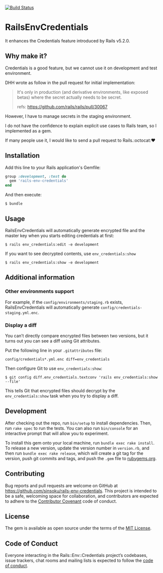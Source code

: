 [![Build Status](https://travis-ci.org/sinsoku/rails-env-credentials.svg?branch=master)](https://travis-ci.org/sinsoku/rails-env-credentials)

# RailsEnvCredentials

It enhances the Credentials feature introduced by Rails v5.2.0.

## Why make it?

Credentials is a good feature, but we cannot use it on development and test environment.

DHH wrote as follow in the pull request for initial implementation:

> It's only in production (and derivative environments, like exposed betas) where the secret actually needs to be secret.
>
> refs: https://github.com/rails/rails/pull/30067

However, I have to manage secrets in the staging environment.

I do not have the confidence to explain explicit use cases to Rails team, so I implemented as a gem.

If many people use it, I would like to send a pull request to Rails.:octocat::heart:

## Installation

Add this line to your Rails application's Gemfile:

```ruby
group :development, :test do
  gem 'rails-env-credentials'
end
```

And then execute:

```
$ bundle
```

## Usage

RailsEnvCredentials will automatically generate encrypted file and the master key when you starts editing credentials at first:

```
$ rails env_credentials:edit -e development
```

If you want to see decrypted contents, use `env_credentials:show`

```
$ rails env_credentials:show -e development
```

## Additional information

### Other environments support

For example, if the `config/environments/staging.rb` exists, RailsEnvCredentials will automatically generate `config/credentials-staging.yml.enc`.

### Display a diff

You can’t directly compare encrypted files between two versions, but it turns out you can see a diff using Git attributes.

Put the following line in your `.gitattributes` file:

```
config/credentials*.yml.enc diff=env_credentials
```

Then configure Git to use `env_credentials:show`:

```
$ git config diff.env_credentials.textconv 'rails env_credentials:show --file'
```

This tells Git that encrypted files should decrypt by the `env_credentials:show` task when you try to display a diff.

## Development

After checking out the repo, run `bin/setup` to install dependencies. Then, run `rake spec` to run the tests. You can also run `bin/console` for an interactive prompt that will allow you to experiment.

To install this gem onto your local machine, run `bundle exec rake install`. To release a new version, update the version number in `version.rb`, and then run `bundle exec rake release`, which will create a git tag for the version, push git commits and tags, and push the `.gem` file to [rubygems.org](https://rubygems.org).

## Contributing

Bug reports and pull requests are welcome on GitHub at https://github.com/sinsoku/rails-env-credentials. This project is intended to be a safe, welcoming space for collaboration, and contributors are expected to adhere to the [Contributor Covenant](http://contributor-covenant.org) code of conduct.

## License

The gem is available as open source under the terms of the [MIT License](https://opensource.org/licenses/MIT).

## Code of Conduct

Everyone interacting in the Rails::Env::Credentials project’s codebases, issue trackers, chat rooms and mailing lists is expected to follow the [code of conduct](https://github.com/sinsoku/rails-env-credentials/blob/master/CODE_OF_CONDUCT.md).

